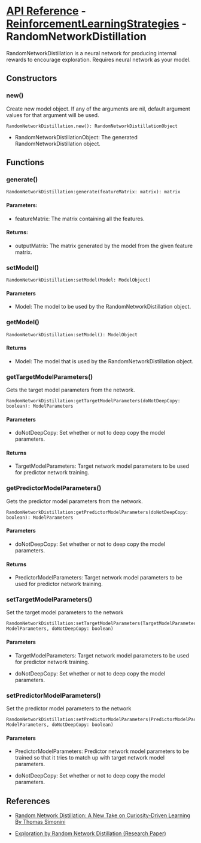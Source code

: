 # [API Reference](../../API.md) - [ReinforcementLearningStrategies](../ReinforcementLearningStrategies.md) - RandomNetworkDistillation

RandomNetworkDistillation is a neural network for producing internal rewards to encourage exploration. Requires neural network as your model.

## Constructors

### new()

Create new model object. If any of the arguments are nil, default argument values for that argument will be used.

```
RandomNetworkDistillation.new(): RandomNetworkDistillationObject
```

* RandomNetworkDistillationObject: The generated RandomNetworkDistillation object.

## Functions

### generate()

```
RandomNetworkDistillation:generate(featureMatrix: matrix): matrix
```

#### Parameters:

* featureMatrix: The matrix containing all the features.

#### Returns:

* outputMatrix: The matrix generated by the model from the given feature matrix.

### setModel()

```
RandomNetworkDistillation:setModel(Model: ModelObject)
```

#### Parameters

* Model: The model to be used by the RandomNetworkDistillation object.

### getModel()

```
RandomNetworkDistillation:setModel(): ModelObject
```

#### Returns

* Model: The model that is used by the RandomNetworkDistillation object.

### getTargetModelParameters()

Gets the target model parameters from the network.

```
RandomNetworkDistillation:getTargetModelParameters(doNotDeepCopy: boolean): ModelParameters
```

#### Parameters

* doNotDeepCopy: Set whether or not to deep copy the model parameters.

#### Returns

* TargetModelParameters: Target network model parameters to be used for predictor network training.

### getPredictorModelParameters()

Gets the predictor model parameters from the network.

```
RandomNetworkDistillation:getPredictorModelParameters(doNotDeepCopy: boolean): ModelParameters
```

#### Parameters

* doNotDeepCopy: Set whether or not to deep copy the model parameters.

#### Returns

* PredictorModelParameters: Target network model parameters to be used for predictor network training.

### setTargetModelParameters()

Set the target model parameters to the network

```
RandomNetworkDistillation:setTargetModelParameters(TargetModelParameters: ModelParameters, doNotDeepCopy: boolean)
```

#### Parameters

* TargetModelParameters: Target network model parameters to be used for predictor network training.

* doNotDeepCopy: Set whether or not to deep copy the model parameters.

### setPredictorModelParameters()

Set the predictor model parameters to the network

```
RandomNetworkDistillation:setPredictorModelParameters(PredictorModelParameters: ModelParameters, doNotDeepCopy: boolean)
```

#### Parameters

* PredictorModelParameters: Predictor network model parameters to be trained so that it tries to match up with target network model parameters.

* doNotDeepCopy: Set whether or not to deep copy the model parameters.

## References

* [Random Network Distillation: A New Take on Curiosity-Driven Learning By Thomas Simonini](https://blog.dataiku.com/random-network-distillation-a-new-take-on-curiosity-driven-learning)

* [Exploration by Random Network Distillation (Research Paper)](https://arxiv.org/abs/1810.12894v1)
